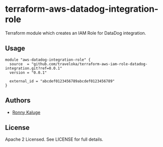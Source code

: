 # terraform-aws-datadog-integration-role
Terraform module which creates an IAM Role for DataDog integration.

Usage
-----

```hcl
module "aws-datadog-integration-role" {
  source  = "github.com/traveloka/terraform-aws-iam-role-datadog-integration.git?ref=0.0.1"
  version = "0.0.1"

  external_id = "abcdef0123456789abcdef0123456789"
}
```

Authors
-------

- [Ronny Kaluge](https://github.com/ronny-kaluge)

License
-------

Apache 2 Licensed. See LICENSE for full details.
